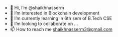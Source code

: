 - 👋 Hi, I’m @shaikhnasserm
- 👀 I’m interested in Blockchain development
- 🌱 I’m currently learning in 6th sem of B.Tech CSE
- 💞️ I’m looking to collaborate on ...
- 📫 How to reach me shaikhnasserm3@gmail.com

<!---
shaikhnasserm/shaikhnasserm is a ✨ special ✨ repository because its `README.md` (this file) appears on your GitHub profile.
You can click the Preview link to take a look at your changes.
--->
